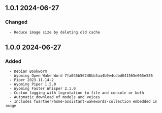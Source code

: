 ## 1.0.1 2024-06-27 <dave at tiredofit dot ca>

   ### Changed
      - Reduce image size by deleting old cache


## 1.0.0 2024-06-27 <dave at tiredofit dot ca>

   ### Added
      - Debian Bookworm
      - Wyoming Open Wake Word 7fa046b56240bb3aa4b0e4cdbd041565e065e585
      - Piper 2023.11.14-2
      - Wyoming Piper 1.5.0
      - Wyoming Faster Whisper 2.1.0
      - Custom logging with logrotation to file and console or both
      - Automatic download of models and voices
      - Includes fwartner/home-assistant-wakewords-collection embedded in image



